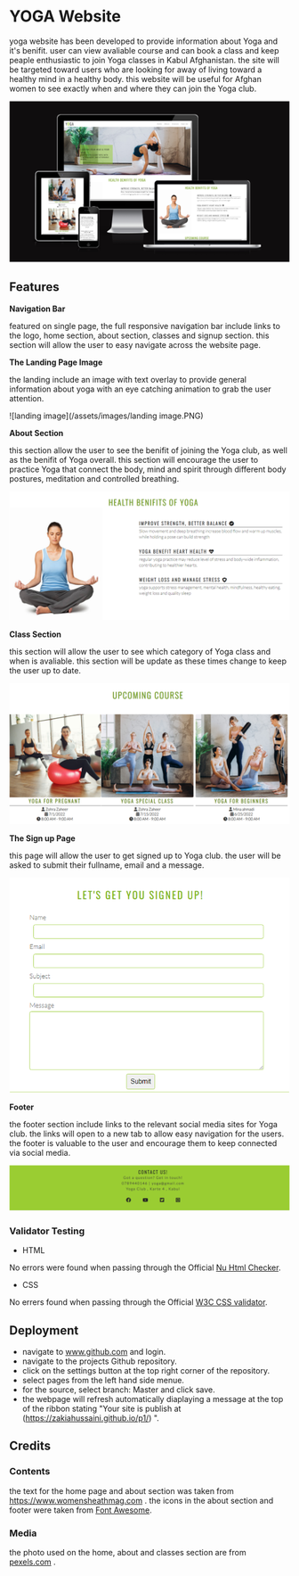 
# YOGA Website

yoga website has been developed to provide information about Yoga and it's benifit. user can view avaliable course and can book a class and keep peaple enthusiastic to join Yoga classes in Kabul Afghanistan.
the site will be targeted toward users who are looking for away of living toward a healthy mind in a healthy body.
this website will be useful for Afghan women to see exactly when and where they can join the Yoga club.

![Responsice Mockup](/assets/images/readme.PNG)

## Features

__Navigation Bar__

featured on single page, the full responsive navigation bar include links to the logo, home section, about section, classes and signup section.
this section will allow the user to easy navigate across the website page.

__The Landing Page Image__

the landing include an image with text overlay to provide general information about yoga with an eye catching animation to grab the user attention.

![landing image](/assets/images/landing image.PNG)

__About Section__

this section allow the user to see the benifit of joining the Yoga club, as well as the benifit of Yoga overall.
this section will encourage the user to practice Yoga that connect the body, mind and spirit through different body postures, meditation and controlled breathing.

![about image](/assets/images/about.PNG)

__Class Section__

this section will allow the user to see which category of Yoga class and when is avaliable.
this section will be update as these times change to keep the user up to date.

![classes image](/assets/images/classes.PNG)

__The Sign up Page__

this page will allow the user to get signed up to Yoga club. the user will be asked to submit their fullname, email and a message.

![signup image](/assets/images/signup.PNG)

__Footer__ 

the footer section include links to the relevant social media sites for Yoga club.
the links will open to a new tab to allow easy navigation for the users. the footer is valuable to the user and encourage them to keep connected via social media.

![footer image](/assets/images/footer.PNG)

### Validator Testing

- HTML

No errors were found when passing through the Official  [Nu Html Checker](https://validator.w3.org/nu/?showsource=yes&showoutline=yes&showimagereport=yes&doc=https%3A%2F%2Fzakiahussaini.github.io%2Fp1%2Findex.html).

- CSS 

No errers found when passing through the Official [W3C CSS validator](https://jigsaw.w3.org/css-validator/validator?uri=https%3A%2F%2Fzakiahussaini.github.io%2Fp1%2Fassets%2Fcss%2Fstyle.css&profile=css3svg&usermedium=all&warning=1&vextwarning=&lang=en).

## Deployment 

- navigate to www.github.com and login.
- navigate to the projects Github repository.
- click on the settings button at the top right corner of the repository.
- select pages from the left hand side menue.
- for the source, select branch: Master and click save.
- the webpage will refresh automatically diaplaying a message at the top of the ribbon stating "Your site is publish at (https://zakiahussaini.github.io/p1/) ".

## Credits

### Contents

the text for the home page and about section was taken from https://www.womensheathmag.com .
the icons in the about section and footer were taken from [Font Awesome](https://fontawesome.com/).

### Media 

the photo used on the home, about and classes section are from [pexels.com](https://www.pexels.com/) .
